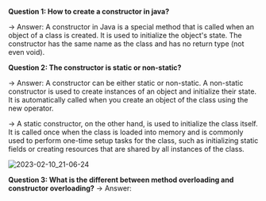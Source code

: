 **Question 1: How to create a constructor in java?**

-> Answer:  A constructor in Java is a special method that is called when an object of a class is created.
    It is used to initialize the object's state.
    The constructor has the same name as the class and has no return type (not even void).

**Question 2: The constructor is static or non-static?**
 
 -> Answer: A constructor can be either static or non-static.
    A non-static constructor is used to create instances of an object and initialize their state.
    It is automatically called when you create an object of the class using the new operator.

 -> A static constructor, on the other hand, is used to initialize the class itself.
    It is called once when the class is loaded into memory and is commonly used to perform one-time setup tasks for the class,
    such as initializing static fields or creating resources that are shared by all instances of the class.

![2023-02-10_21-06-24](https://user-images.githubusercontent.com/124520513/218487881-81059375-4c85-4a0c-a302-8c4023e8c987.png)

    
 **Question 3: What is the different between method overloading and constructor overloading?**
  -> Answer:



